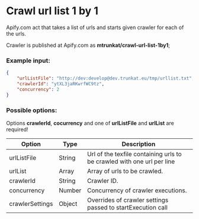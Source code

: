 # Crawl url list 1 by 1
Apify.com act that takes a list of urls and starts given crawler for each of the urls.

Crawler is published at Apify.com as **mtrunkat/crawl-url-list-1by1**;

### Example input:

```json
{
    "urlListFile": "http://dev:develop@dev.trunkat.eu/tmp/urllist.txt",
    "crawlerId": "ytXL3jaRKwrfWC9tz",
    "concurrency": 2
}
```

### Possible options:

Options **crawlerId**, **cocurrency** and one of **urlListFile** and **urlList** are required!

|Option|Type|Description|
-------|----|-----------|
|urlListFile|String|Url of the texfile containing urls to be crawled with one url per line|
|urlList|Array|Array of urls to be crawled.|
|crawlerId|String|Crawler ID.|
|concurrency|Number|Concurrency of crawler executions.|
|crawlerSettings|Object|Overrides of crawler settings passed to startExecution call|


